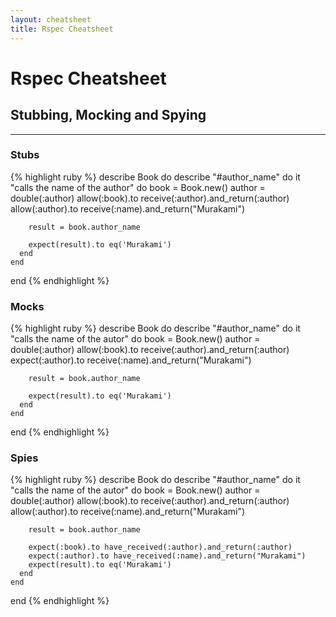```yaml
---
layout: cheatsheet
title: Rspec Cheatsheet
---
```

# Rspec Cheatsheet

## Stubbing, Mocking and Spying

___

### Stubs

{% highlight ruby %}
  describe Book do
    describe "#author_name" do
      it "calls the name of the author" do
        book   = Book.new()
        author = double(:author)
        allow(:book).to receive(:author).and_return(:author)
        allow(:author).to receive(:name).and_return("Murakami")

        result = book.author_name

        expect(result).to eq('Murakami')
      end
    end
  end
{% endhighlight %}

### Mocks

{% highlight ruby %}
  describe Book do
    describe "#author_name" do
      it "calls the name of the autor" do
        book   = Book.new()
        author = double(:author)
        allow(:book).to receive(:author).and_return(:author)
        expect(:author).to receive(:name).and_return("Murakami")

        result = book.author_name

        expect(result).to eq('Murakami')
      end
    end
  end
{% endhighlight %}

### Spies

{% highlight ruby %}
  describe Book do
    describe "#author_name" do
      it "calls the name of the autor" do
        book   = Book.new()
        author = double(:author)
        allow(:book).to receive(:author).and_return(:author)
        allow(:author).to receive(:name).and_return("Murakami")

        result = book.author_name

        expect(:book).to have_received(:author).and_return(:author)
        expect(:author).to have_received(:name).and_return("Murakami")
        expect(result).to eq('Murakami')
      end
    end
  end
{% endhighlight %}
